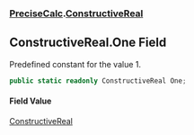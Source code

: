 ### [PreciseCalc](PreciseCalc.md 'PreciseCalc').[ConstructiveReal](PreciseCalc.ConstructiveReal.md 'PreciseCalc.ConstructiveReal')

## ConstructiveReal.One Field

Predefined constant for the value 1.

```csharp
public static readonly ConstructiveReal One;
```

#### Field Value
[ConstructiveReal](PreciseCalc.ConstructiveReal.md 'PreciseCalc.ConstructiveReal')